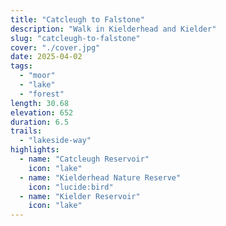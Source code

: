 ```yaml
---
title: "Catcleugh to Falstone"
description: "Walk in Kielderhead and Kielder"
slug: "catcleugh-to-falstone"
cover: "./cover.jpg"
date: 2025-04-02
tags:
  - "moor"
  - "lake"
  - "forest"
length: 30.68
elevation: 652
duration: 6.5
trails:
  - "lakeside-way"
highlights:
  - name: "Catcleugh Reservoir"
    icon: "lake"
  - name: "Kielderhead Nature Reserve"
    icon: "lucide:bird"
  - name: "Kielder Reservoir"
    icon: "lake"
---
```


